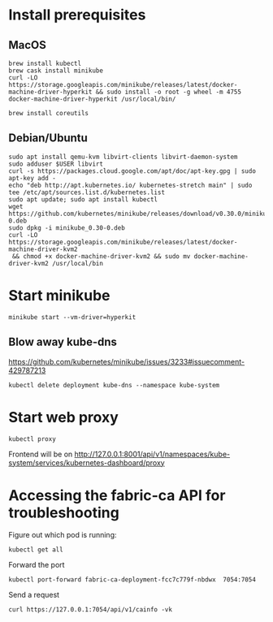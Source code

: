 # Install prerequisites
## MacOS

```
brew install kubectl
brew cask install minikube
curl -LO https://storage.googleapis.com/minikube/releases/latest/docker-machine-driver-hyperkit && sudo install -o root -g wheel -m 4755 docker-machine-driver-hyperkit /usr/local/bin/
```

```
brew install coreutils
```

## Debian/Ubuntu
```
sudo apt install qemu-kvm libvirt-clients libvirt-daemon-system
sudo adduser $USER libvirt
curl -s https://packages.cloud.google.com/apt/doc/apt-key.gpg | sudo apt-key add -
echo "deb http://apt.kubernetes.io/ kubernetes-stretch main" | sudo tee /etc/apt/sources.list.d/kubernetes.list
sudo apt update; sudo apt install kubectl
wget https://github.com/kubernetes/minikube/releases/download/v0.30.0/minikube_0.30-0.deb
sudo dpkg -i minikube_0.30-0.deb
curl -LO https://storage.googleapis.com/minikube/releases/latest/docker-machine-driver-kvm2
 && chmod +x docker-machine-driver-kvm2 && sudo mv docker-machine-driver-kvm2 /usr/local/bin
```

# Start minikube
```
minikube start --vm-driver=hyperkit
```

## Blow away kube-dns
https://github.com/kubernetes/minikube/issues/3233#issuecomment-429787213
```
kubectl delete deployment kube-dns --namespace kube-system
```

# Start web proxy
```
kubectl proxy
```
Frontend will be on http://127.0.0.1:8001/api/v1/namespaces/kube-system/services/kubernetes-dashboard/proxy

# Accessing the fabric-ca API for troubleshooting

Figure out which pod is running:

    kubectl get all

Forward the port

    kubectl port-forward fabric-ca-deployment-fcc7c779f-nbdwx  7054:7054

Send a request

    curl https://127.0.0.1:7054/api/v1/cainfo -vk
